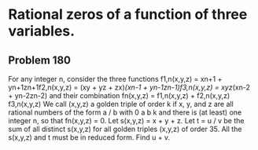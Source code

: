 #  Rational zeros of a function of three variables.
## Problem 180


For any integer n, consider the three functions
f1,n(x,y,z) = xn+1 + yn+1zn+1f2,n(x,y,z) = (xy + yz + zx)*(xn-1 + yn-1zn-1)f3,n(x,y,z) = xyz*(xn-2 + yn-2zn-2)
and their combination
fn(x,y,z) = f1,n(x,y,z) + f2,n(x,y,z) f3,n(x,y,z)
We call (x,y,z) a golden triple of order k if x, y, and z are all rational numbers of the form a / b with
0 a b k and there is (at least) one integer n, so that fn(x,y,z) = 0.
Let s(x,y,z) = x + y + z.
Let t = u / v be the sum of all distinct s(x,y,z) for all golden triples (x,y,z) of order 35. All the s(x,y,z) and t  must be in reduced form.
Find u + v.


